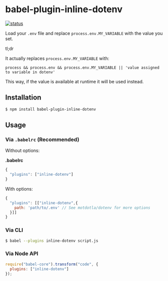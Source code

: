 # babel-plugin-inline-dotenv

[![status](https://circleci.com/gh/brysgo/babel-plugin-inline-dotenv.svg?style=shield)](https://circleci.com/gh/brysgo/babel-plugin-inline-dotenv)

Load your `.env` file and replace `process.env.MY_VARIABLE` with the value you set.

tl;dr

It actually replaces `process.env.MY_VARIABLE` with:

    process && process.env && process.env.MY_VARIABLE || 'value assigned to variable in dotenv'

This way, if the value is available at runtime it will be used instead.

## Installation

```sh
$ npm install babel-plugin-inline-dotenv
```

## Usage

### Via `.babelrc` (Recommended)

Without options:

**.babelrc**

```js
{
  "plugins": ["inline-dotenv"]
}
```

With options:

```js
{
  "plugins": [["inline-dotenv",{
    path: 'path/to/.env' // See motdotla/dotenv for more options
  }]]
}
```

### Via CLI

```sh
$ babel --plugins inline-dotenv script.js
```

### Via Node API

```javascript
require("babel-core").transform("code", {
  plugins: ["inline-dotenv"]
});
```